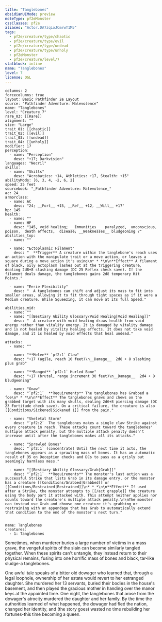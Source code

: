 ```yaml
---
title: "Tanglebones"
obsidianUIMode: preview
noteType: pf2eMonster
cssClasses: pf2e
aliases: "Actor.DA7zqLoJCmrwT1M5" 
tags:
  - pf2e/creature/type/chaotic
  - pf2e/creature/type/evil
  - pf2e/creature/type/undead
  - pf2e/creature/type/unholy
  - pf2eMonster
  - pf2e/creature/level/7
statblock: inline
name: "Tanglebones"
level: 7
license: OGL
---
```


```statblock
columns: 2
forcecolumns: true
layout: Basic Pathfinder 2e Layout
source: "Pathfinder Adventure: Malevolence"
name: "Tanglebones"
level: "Creature 7"
rare_03: [[Rare]]
alignment: ""
size: "Large"
trait_01: [[chaotic]]
trait_02: [[evil]]
trait_03: [[undead]]
trait_04: [[unholy]]
modifier: 17
perception:
  - name: "Perception"
    desc: "+17; Darkvision"
languages: "Necril"
skills:
  - name: "Skills"
    desc: "Acrobatics: +14, Athletics: +17, Stealth: +15"
abilityMods: [6, 3, 4, -2, 6, 2]
speed: 25 feet
sourcebook: "_Pathfinder Adventure: Malevolence_"
ac: 24
armorclass:
  - name: AC
    desc: "24; __Fort__ +15, __Ref__ +12, __Will__ +17"
hp: 145
health:
  - name: ""
  - name: HP
    desc: "145, void healing; __Immunities__  paralyzed,  unconscious,  poison,  death effects,  disease; __Weaknesses__ bludgeoning 7"
abilities_top:
  - name: ""

  - name: "Ectoplasmic Filament"
    desc: "  **Trigger** A creature within the tanglebone's reach uses an action with the manipulate trait or a move action, or leaves a square during a move action it's using\n* * *\n\n**Effect** A filament of black, oily ectoplasm lashes out at the triggering creature, dealing 2d8+8 slashing damage (DC 25 Reflex check save). If the filament deals damage, the tanglebones gains 2d8 temporary Hit Points."

  - name: "Eerie Flexibility"
    desc: "  A tanglebones can shift and adjust its mass to fit into smaller areas, allowing it to fit through tight spaces as if it were a Medium creature. While Squeezing, it can move at its full Speed."

abilities_mid:
  - name: ""
  - name: "[[Bestiary Ability Glossary/Void Healing|Void Healing]]"
    desc: "  A creature with void healing draws health from void energy rather than vitality energy. It is damaged by vitality damage and is not healed by vitality healing effects. It does not take void damage, and it is healed by void effects that heal undead."

attacks:
  - name: ""

  - name: "**Melee** `pf2:1` Claw"
    desc: "+17 (agile, reach 10 feet)\n__Damage__  2d8 + 8 slashing plus grab"

  - name: "**Ranged** `pf2:1` Hurled Bone"
    desc: "+17 (brutal, range increment 30 feet)\n__Damage__  2d4 + 8 bludgeoning"

  - name: "Gnaw"
    desc: "`pf2:1`  **Requirements** The tanglebones has Grabbed a foe\n* * *\n\n**Effect** The tanglebones gnaws and chews on the grabbed target with its many skulls, dealing 2d6+8 piercing damage (DC 23 Fortitude check save). On a critical failure, the creature is also [[Conditions/Sickened|Sickened 1]] from the pain."

  - name: "Skeletal Storm"
    desc: "`pf2:2`  The tanglebones makes a single claw Strike against every creature in reach. These attacks count toward the tanglebones' multiple attack penalty, but the multiple attack penalty doesn't increase until after the tanglebones makes all its attacks."

  - name: "Sprawled Bones"
    desc: "`pf2:1` (concentrate) Until the next time it acts, the tanglebones appears as a sprawling mass of bones. It has an automatic result of 35 on Deception checks and DCs to pass as a grisly but seemingly harmless mess."

  - name: "[[Bestiary Ability Glossary/Grab|Grab]]"
    desc: "`pf2:1`  **Requirements** The monster's last action was a successful Strike that lists Grab in its damage entry, or the monster has a creature [[Conditions/Grabbed|Grabbed]] or [[Conditions/Restrained|Restrained]]\n* * *\n\n**Effect** If used after a Strike, the monster attempts to [[/act grapple]] the creature using the body part it attacked with. This attempt neither applies nor counts toward the creature's multiple attack penalty.\n\nThe monster can instead use Grab and choose one creature it's grabbing or restraining with an appendage that has Grab to automatically extend that condition to the end of the monster's next turn."
 
```

```encounter-table
name: Tanglebones
creatures:
  - 1: Tanglebones
```



Sometimes, when murderer buries a large number of victims in a mass grave, the vengeful spirits of the slain can become similarly tangled together. When these spirits can't untangle, they instead return to their physical remains, fusing into one horrific mass of bones and black, tar-like sludge-a tanglebones.

One awful tale speaks of a bitter old dowager who learned that, through a legal loophole, ownership of her estate would revert to her estranged daughter. She murdered her 13 servants, buried their bodies in the house's basement, and then played the gracious mother in handing over the manor keys at the appointed time. One night, the tanglebones that arose from the dowager's atrocity murdered the daughter and her family. By the time the authorities learned of what happened, the dowager had fled the nation, changed her identity, and (the story goes) wasted no time rebuilding her fortunes-this time becoming a queen.
